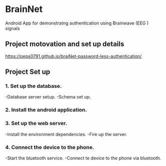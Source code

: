 # BrainNet

Android App for demonstratng authentication using Brainwave (EEG ) signals

## Project motovation and set up details

https://peps0791.github.io/braiNet-password-less-authentication/

## Project Set up

### 1. Set up the  database.

-Database server setup.
-Schema  set up.

### 2. Install the android application.

### 3. Set up the web server.

-Install the environment dependencies.
-Fire up the server.

### 4. Connect the device to the phone.

-Start the bluetooth service.
-Connect te device to the phone via bluetooth.
